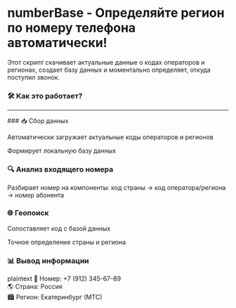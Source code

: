 ﻿# numberBase - Определяйте регион по номеру телефона автоматически!

Этот скрипт скачивает актуальные данные о кодах операторов и регионах, создает базу данных и моментально определяет, откуда поступил звонок.

### 🛠 Как это работает?
<hr>
### 📥 Сбор данных

Автоматически загружает актуальные коды операторов и регионов

Формирует локальную базу данных

### 🔍 Анализ входящего номера

Разбирает номер на компоненты: код страны → код оператора/региона → номер абонента

### 🌐 Геопоиск

Сопоставляет код с базой данных

Точное определение страны и региона

### 📊 Вывод информации

plaintext
📱 Номер: +7 (912) 345-67-89  
🌎 Страна: Россия  
🏙 Регион: Екатеринбург (МТС)
